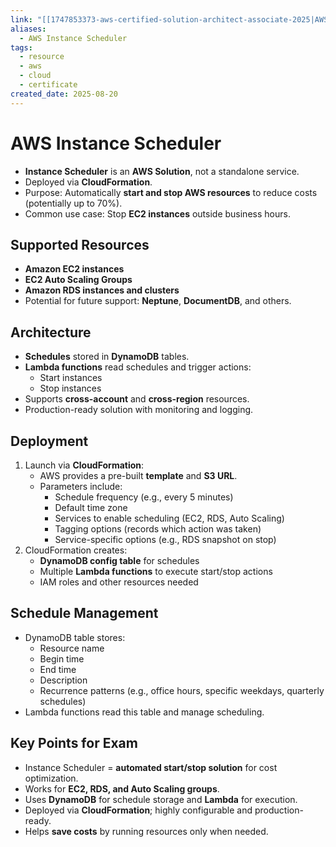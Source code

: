 ```yaml
---
link: "[[1747853373-aws-certified-solution-architect-associate-2025|AWS Certified Solution Architect Associate 2025]]"
aliases:
  - AWS Instance Scheduler
tags:
  - resource
  - aws
  - cloud
  - certificate
created_date: 2025-08-20
---
```

# AWS Instance Scheduler
- **Instance Scheduler** is an **AWS Solution**, not a standalone service.
- Deployed via **CloudFormation**.
- Purpose: Automatically **start and stop AWS resources** to reduce costs (potentially up to 70%).
- Common use case: Stop **EC2 instances** outside business hours.

## Supported Resources
- **Amazon EC2 instances**
- **EC2 Auto Scaling Groups**
- **Amazon RDS instances and clusters**
- Potential for future support: **Neptune**, **DocumentDB**, and others.

## Architecture
- **Schedules** stored in **DynamoDB** tables.
- **Lambda functions** read schedules and trigger actions:
  - Start instances
  - Stop instances
- Supports **cross-account** and **cross-region** resources.
- Production-ready solution with monitoring and logging.

## Deployment
1. Launch via **CloudFormation**:
   - AWS provides a pre-built **template** and **S3 URL**.
   - Parameters include:
     - Schedule frequency (e.g., every 5 minutes)
     - Default time zone
     - Services to enable scheduling (EC2, RDS, Auto Scaling)
     - Tagging options (records which action was taken)
     - Service-specific options (e.g., RDS snapshot on stop)
2. CloudFormation creates:
   - **DynamoDB config table** for schedules
   - Multiple **Lambda functions** to execute start/stop actions
   - IAM roles and other resources needed

## Schedule Management
- DynamoDB table stores:
  - Resource name
  - Begin time
  - End time
  - Description
  - Recurrence patterns (e.g., office hours, specific weekdays, quarterly schedules)
- Lambda functions read this table and manage scheduling.

## Key Points for Exam
- Instance Scheduler = **automated start/stop solution** for cost optimization.
- Works for **EC2, RDS, and Auto Scaling groups**.
- Uses **DynamoDB** for schedule storage and **Lambda** for execution.
- Deployed via **CloudFormation**; highly configurable and production-ready.
- Helps **save costs** by running resources only when needed.